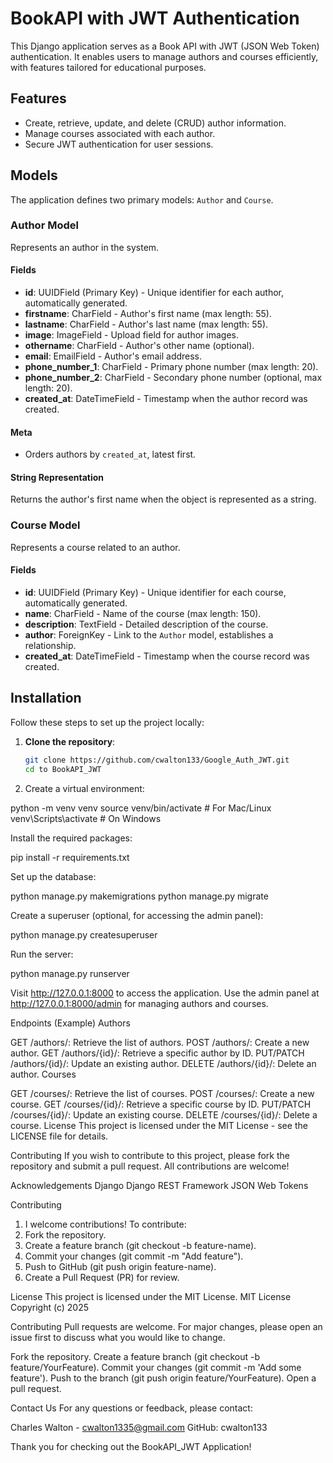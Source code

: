 # BookAPI with JWT Authentication

This Django application serves as a Book API with JWT (JSON Web Token) authentication. It enables users to manage authors and courses efficiently, with features tailored for educational purposes.

## Features

- Create, retrieve, update, and delete (CRUD) author information.
- Manage courses associated with each author.
- Secure JWT authentication for user sessions.

## Models

The application defines two primary models: `Author` and `Course`.

### Author Model

Represents an author in the system.

#### Fields

- **id**: UUIDField (Primary Key) - Unique identifier for each author, automatically generated.
- **firstname**: CharField - Author's first name (max length: 55).
- **lastname**: CharField - Author's last name (max length: 55).
- **image**: ImageField - Upload field for author images.
- **othername**: CharField - Author's other name (optional).
- **email**: EmailField - Author's email address.
- **phone_number_1**: CharField - Primary phone number (max length: 20).
- **phone_number_2**: CharField - Secondary phone number (optional, max length: 20).
- **created_at**: DateTimeField - Timestamp when the author record was created.

#### Meta

- Orders authors by `created_at`, latest first.

#### String Representation

Returns the author's first name when the object is represented as a string.

### Course Model

Represents a course related to an author.

#### Fields

- **id**: UUIDField (Primary Key) - Unique identifier for each course, automatically generated.
- **name**: CharField - Name of the course (max length: 150).
- **description**: TextField - Detailed description of the course.
- **author**: ForeignKey - Link to the `Author` model, establishes a relationship.
- **created_at**: DateTimeField - Timestamp when the course record was created.

## Installation

Follow these steps to set up the project locally:

1. **Clone the repository**:

   ```bash
   git clone https://github.com/cwalton133/Google_Auth_JWT.git
   cd to BookAPI_JWT
   ```

2. Create a virtual environment:

python -m venv venv
source venv/bin/activate # For Mac/Linux
venv\Scripts\activate # On Windows

Install the required packages:

pip install -r requirements.txt

Set up the database:

python manage.py makemigrations
python manage.py migrate

Create a superuser (optional, for accessing the admin panel):

python manage.py createsuperuser

Run the server:

python manage.py runserver

Visit http://127.0.0.1:8000 to access the application. Use the admin panel at http://127.0.0.1:8000/admin for managing authors and courses.

Endpoints (Example)
Authors

GET /authors/: Retrieve the list of authors.
POST /authors/: Create a new author.
GET /authors/{id}/: Retrieve a specific author by ID.
PUT/PATCH /authors/{id}/: Update an existing author.
DELETE /authors/{id}/: Delete an author.
Courses

GET /courses/: Retrieve the list of courses.
POST /courses/: Create a new course.
GET /courses/{id}/: Retrieve a specific course by ID.
PUT/PATCH /courses/{id}/: Update an existing course.
DELETE /courses/{id}/: Delete a course.
License
This project is licensed under the MIT License - see the LICENSE file for details.

Contributing
If you wish to contribute to this project, please fork the repository and submit a pull request. All contributions are welcome!

Acknowledgements
Django
Django REST Framework
JSON Web Tokens

Contributing

1. I welcome contributions! To contribute:
2. Fork the repository.
3. Create a feature branch (git checkout -b feature-name).
4. Commit your changes (git commit -m "Add feature").
5. Push to GitHub (git push origin feature-name).
6. Create a Pull Request (PR) for review.

License
This project is licensed under the MIT License.
MIT License
Copyright (c) 2025

Contributing
Pull requests are welcome. For major changes, please open an issue first to discuss what you would like to change.

Fork the repository.
Create a feature branch (git checkout -b feature/YourFeature).
Commit your changes (git commit -m 'Add some feature').
Push to the branch (git push origin feature/YourFeature).
Open a pull request.

Contact Us
For any questions or feedback, please contact:

Charles Walton - cwalton1335@gmail.com
GitHub: cwalton133

Thank you for checking out the BookAPI_JWT Application!
